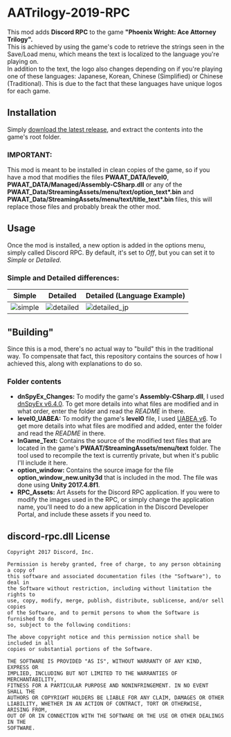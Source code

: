 
# AATrilogy-2019-RPC
This mod adds **Discord RPC** to the game **"Phoenix Wright: Ace Attorney Trilogy".**<br  />
This is achieved by using the game's code to retrieve the strings seen in the Save/Load menu, which means the text is localized to the language you're playing on.<br  />
In addition to the text, the logo also changes depending on if you're playing one of these languages: Japanese, Korean, Chinese (Simplified) or Chinese (Traditional). This is due to the fact that these languages have unique logos for each game.

## Installation
Simply [download the latest release](https://github.com/WorstAquaPlayer/AATrilogy-2019-RPC/releases/latest/download/AATrilogy-RPC.zip), and extract the contents into the game's root folder.
### IMPORTANT:
This mod is meant to be installed in clean copies of the game, so if you have a mod that modifies the files **PWAAT_DATA/level0**, **PWAAT_DATA/Managed/Assembly-CSharp.dll** or any of the **PWAAT_Data/StreamingAssets/menu/text/option_text\*.bin** and **PWAAT_Data/StreamingAssets/menu/text/title_text\*.bin** files, this will replace those files and probably break the other mod.

## Usage
Once the mod is installed, a new option is added in the options menu, simply called Discord RPC.
By default, it's set to *Off*, but you can set it to *Simple* or *Detailed*.
### Simple and Detailed differences:
| Simple | Detailed | Detailed (Language Example) |
|--|--|--|
| ![simple](https://github.com/WorstAquaPlayer/AATrilogy-2019-RPC/assets/25833407/332d429f-97e5-44ca-ac20-892d94190850) | ![detailed](https://github.com/WorstAquaPlayer/AATrilogy-2019-RPC/assets/25833407/26788dd0-d489-4e6d-8346-ed524b81263f) | ![detailed_jp](https://github.com/WorstAquaPlayer/AATrilogy-2019-RPC/assets/25833407/a241621f-85de-4127-bd30-25bc40c65aa6) |

## "Building"
Since this is a mod, there's no actual way to "build" this in the traditional way. To compensate that fact, this repository contains the sources of how I achieved this, along with explanations to do so.
### Folder contents
-  **dnSpyEx_Changes:** To modify the game's **Assembly-CSharp.dll**, I used [dnSpyEx v6.4.0](https://github.com/dnSpyEx/dnSpy/releases/tag/v6.4.0). To get more details into what files are modified and in what order, enter the folder and read the *README* in there.
-  **level0_UABEA:** To modify the game's **level0** file, I used [UABEA v6](https://github.com/nesrak1/UABEA/releases/tag/v6). To get more details into what files are modified and added, enter the folder and read the *README* in there.
-  **InGame_Text:** Contains the source of the modified text files that are located in the game's **PWAAT/StreamingAssets/menu/text** folder. The tool used to recompile the text is currently private, but when it's public I'll include it here.
-  **option_window:** Contains the source image for the file **option_window_new.unity3d** that is included in the mod. The file was done using **Unity 2017.4.8f1**.
-  **RPC_Assets:** Art Assets for the Discord RPC application. If you were to modify the images used in the RPC, or simply change the application name, you'll need to do a new application in the Discord Developer Portal, and include these assets if you need to.

## discord-rpc.dll License
```
Copyright 2017 Discord, Inc.

Permission is hereby granted, free of charge, to any person obtaining a copy of
this software and associated documentation files (the "Software"), to deal in
the Software without restriction, including without limitation the rights to
use, copy, modify, merge, publish, distribute, sublicense, and/or sell copies
of the Software, and to permit persons to whom the Software is furnished to do
so, subject to the following conditions:

The above copyright notice and this permission notice shall be included in all
copies or substantial portions of the Software.

THE SOFTWARE IS PROVIDED "AS IS", WITHOUT WARRANTY OF ANY KIND, EXPRESS OR
IMPLIED, INCLUDING BUT NOT LIMITED TO THE WARRANTIES OF MERCHANTABILITY,
FITNESS FOR A PARTICULAR PURPOSE AND NONINFRINGEMENT. IN NO EVENT SHALL THE
AUTHORS OR COPYRIGHT HOLDERS BE LIABLE FOR ANY CLAIM, DAMAGES OR OTHER
LIABILITY, WHETHER IN AN ACTION OF CONTRACT, TORT OR OTHERWISE, ARISING FROM,
OUT OF OR IN CONNECTION WITH THE SOFTWARE OR THE USE OR OTHER DEALINGS IN THE
SOFTWARE.
```
